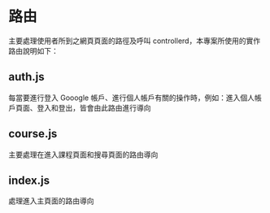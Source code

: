 # 路由
主要處理使用者所到之網頁頁面的路徑及呼叫 controllerd，本專案所使用的實作路由說明如下：

## auth.js
每當要進行登入 Gooogle 帳戶、進行個人帳戶有關的操作時，例如：進入個人帳戶頁面、登入和登出，皆會由此路由進行導向

## course.js
主要處理在進入課程頁面和搜尋頁面的路由導向

## index.js
處理進入主頁面的路由導向